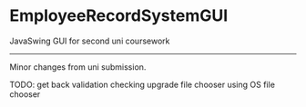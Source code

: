 # EmployeeRecordSystemGUI
JavaSwing GUI for second uni coursework

*****
Minor changes from uni submission.

TODO: 
	get back validation checking
	upgrade file chooser using OS file chooser

